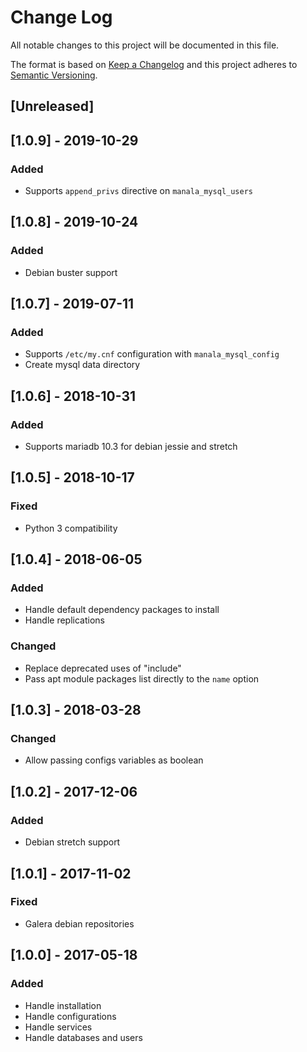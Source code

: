 # Change Log
All notable changes to this project will be documented in this file.

The format is based on [Keep a Changelog](http://keepachangelog.com/)
and this project adheres to [Semantic Versioning](http://semver.org/).

## [Unreleased]

## [1.0.9] - 2019-10-29
### Added
- Supports `append_privs` directive on `manala_mysql_users`

## [1.0.8] - 2019-10-24
### Added
- Debian buster support

## [1.0.7] - 2019-07-11
### Added
- Supports `/etc/my.cnf` configuration with `manala_mysql_config`
- Create mysql data directory

## [1.0.6] - 2018-10-31
### Added
- Supports mariadb 10.3 for debian jessie and stretch

## [1.0.5] - 2018-10-17
### Fixed
- Python 3 compatibility

## [1.0.4] - 2018-06-05
### Added
- Handle default dependency packages to install
- Handle replications

### Changed
- Replace deprecated uses of "include"
- Pass apt module packages list directly to the `name` option

## [1.0.3] - 2018-03-28
### Changed
- Allow passing configs variables as boolean

## [1.0.2] - 2017-12-06
### Added
- Debian stretch support

## [1.0.1] - 2017-11-02
### Fixed
- Galera debian repositories

## [1.0.0] - 2017-05-18
### Added
- Handle installation
- Handle configurations
- Handle services
- Handle databases and users
